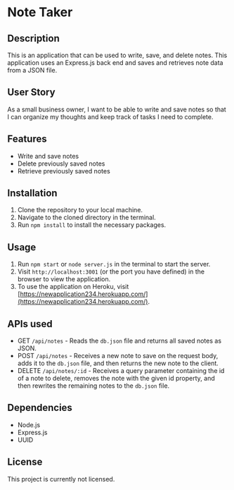 # Note Taker

## Description

This is an application that can be used to write, save, and delete notes. This application uses an Express.js back end and saves and retrieves note data from a JSON file.

## User Story

As a small business owner, I want to be able to write and save notes so that I can organize my thoughts and keep track of tasks I need to complete.

## Features

- Write and save notes
- Delete previously saved notes
- Retrieve previously saved notes

## Installation

1. Clone the repository to your local machine.
2. Navigate to the cloned directory in the terminal.
3. Run `npm install` to install the necessary packages.

## Usage

1. Run `npm start` or `node server.js` in the terminal to start the server.
2. Visit `http://localhost:3001` (or the port you have defined) in the browser to view the application.
3. To use the application on Heroku, visit [https://newapplication234.herokuapp.com/](https://newapplication234.herokuapp.com/).

## APIs used

- GET `/api/notes` - Reads the `db.json` file and returns all saved notes as JSON.
- POST `/api/notes` - Receives a new note to save on the request body, adds it to the `db.json` file, and then returns the new note to the client.
- DELETE `/api/notes/:id` - Receives a query parameter containing the id of a note to delete, removes the note with the given id property, and then rewrites the remaining notes to the `db.json` file.

## Dependencies

- Node.js
- Express.js
- UUID

## License

This project is currently not licensed.
